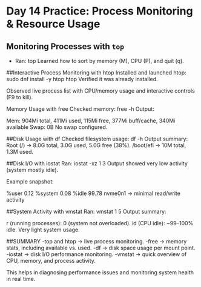 # Day 14 Practice: Process Monitoring & Resource Usage

## Monitoring Processes with `top`
- Ran:
  top
Learned how to sort by memory (M), CPU (P), and quit (q).

##Interactive Process Monitoring with htop
Installed and launched htop:
sudo dnf install -y htop
htop
Verified it was already installed.

Observed live process list with CPU/memory usage and interactive controls (F9 to kill).

Memory Usage with free
Checked memory:
free -h
Output:

Mem:  904Mi total, 411Mi used, 115Mi free, 377Mi buff/cache, 340Mi available
Swap: 0B
No swap configured.

##Disk Usage with df
Checked filesystem usage:
df -h
Output summary:
Root (/) → 8.0G total, 3.0G used, 5.0G free (38%).
/boot/efi → 10M total, 1.3M used.

##Disk I/O with iostat
Ran:
iostat -xz 1 3
Output showed very low activity (system mostly idle).

Example snapshot:

%user 0.12  %system 0.08  %idle 99.78
nvme0n1 → minimal read/write activity

##System Activity with vmstat
Ran:
vmstat 1 5
Output summary:

r (running processes): 0 (system not overloaded).
id (CPU idle): ~99–100% idle.
Very light system usage.

##SUMMARY
-top and htop → live process monitoring.
-free → memory stats, including available vs. used.
-df → disk space usage per mount point.
-iostat → disk I/O performance monitoring.
-vmstat → quick overview of CPU, memory, and process activity.

This helps in diagnosing performance issues and monitoring system health in real time.
